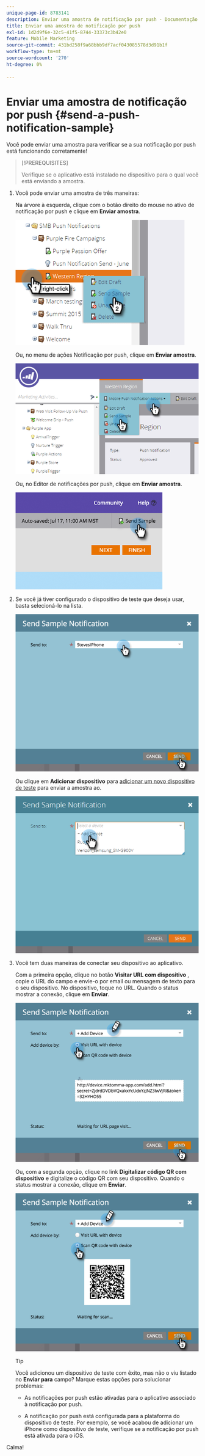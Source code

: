 ```yaml
---
unique-page-id: 8783141
description: Enviar uma amostra de notificação por push - Documentação do Marketo - Documentação do produto
title: Enviar uma amostra de notificação por push
exl-id: 1d2d9f6e-32c5-41f5-8744-33373c3b42e0
feature: Mobile Marketing
source-git-commit: 431bd258f9a68bbb9df7acf043085578d3d91b1f
workflow-type: tm+mt
source-wordcount: '270'
ht-degree: 0%

---
```


# Enviar uma amostra de notificação por push {#send-a-push-notification-sample}

Você pode enviar uma amostra para verificar se a sua notificação por push está funcionando corretamente!

>[!PREREQUISITES]
>
>Verifique se o aplicativo está instalado no dispositivo para o qual você está enviando a amostra.

1. Você pode enviar uma amostra de três maneiras:

   Na árvore à esquerda, clique com o botão direito do mouse no ativo de notificação por push e clique em **Enviar amostra**.

   ![](assets/image2015-7-13-11-3a26-3a15.png)

   Ou, no menu de ações Notificação por push, clique em **Enviar amostra**.

   ![](assets/image2015-7-13-11-3a28-3a37.png)

   Ou, no Editor de notificações por push, clique em **Enviar amostra**.

   ![](assets/image2015-7-20-13-3a29-3a3.png)

1. Se você já tiver configurado o dispositivo de teste que deseja usar, basta selecioná-lo na lista.

   ![](assets/image2015-7-29-8-3a25-3a17.png)

   Ou clique em **Adicionar dispositivo** para [adicionar um novo dispositivo de teste](/help/marketo/product-docs/mobile-marketing/push-notifications/adding-a-new-test-device.md) para enviar a amostra ao.

   ![](assets/image2015-7-13-11-3a34-3a21.png)

1. Você tem duas maneiras de conectar seu dispositivo ao aplicativo.

   Com a primeira opção, clique no botão **Visitar URL com dispositivo** , copie o URL do campo e envie-o por email ou mensagem de texto para o seu dispositivo. No dispositivo, toque no URL. Quando o status mostrar a conexão, clique em **Enviar**.

   ![](assets/image2015-7-29-8-3a29-3a18.png)

   Ou, com a segunda opção, clique no link **Digitalizar código QR com dispositivo** e digitalize o código QR com seu dispositivo. Quando o status mostrar a conexão, clique em **Enviar**.

   ![](assets/image2015-7-29-8-3a31-3a20.png)

   >[!TIP]
   >
   >Você adicionou um dispositivo de teste com êxito, mas não o viu listado no **Enviar para** campo? Marque estas opções para solucionar problemas:
   >
   >* As notificações por push estão ativadas para o aplicativo associado à notificação por push.
   >
   >* A notificação por push está configurada para a plataforma do dispositivo de teste. Por exemplo, se você acabou de adicionar um iPhone como dispositivo de teste, verifique se a notificação por push está ativada para o iOS.

Calma!
